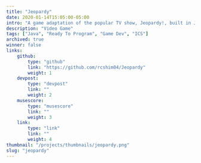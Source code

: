 ```yaml
---
title: "Jeopardy"
date: 2020-01-14T15:05:00-05:00
intro: "A game adaptation of the popular TV show, Jeopardy!, built in Java."
description: "Video Game"
tags: ["Java", "Ready To Program", "Game Dev", "ICS"]
archived: true
winner: false
links:
    github: 
        type: "github"
        link: "https://github.com/rcshim04/Jeopardy"
        weight: 1
    devpost:
        type: "devpost"
        link: ""
        weight: 2
    musescore:
        type: "musescore"
        link: ""
        weight: 3
    link:
        type: "link"
        link: ""
        weight: 4
thumbnail: "/projects/thumbnails/jeopardy.png"
slug: "jeopardy"
---
```


